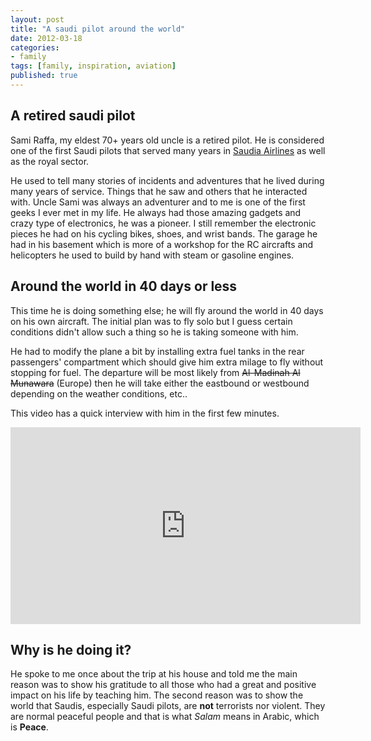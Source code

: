 ```yaml
---
layout: post
title: "A saudi pilot around the world"
date: 2012-03-18
categories:
- family
tags: [family, inspiration, aviation]
published: true
---
```


## A retired saudi pilot
Sami Raffa, my eldest 70+ years old uncle is a retired pilot. He is considered one of the first Saudi pilots that served many years in [Saudia Airlines](http://www.saudiairlines.com/) as well as the royal sector.


He used to tell many stories of incidents and adventures that he lived during many years of service. Things that he saw and others that he interacted with. Uncle Sami was always an adventurer and to me is one of the first geeks I ever met in my life. He always had those amazing gadgets and crazy type of electronics, he was a pioneer.
I still remember the electronic pieces he had on his cycling bikes, shoes, and wrist bands. The garage he had in his basement which is more of a workshop for the RC aircrafts and helicopters he used to build by hand with steam or gasoline engines.

## Around the world in 40 days or less

This time he is doing something else; he will fly around the world in 40 days on his own aircraft. The initial plan was to fly solo but I guess certain conditions didn't allow such a thing so he is taking someone with him.

He had to modify the plane a bit by installing extra fuel tanks in the rear passengers' compartment which should give him extra milage to fly without stopping for fuel. The departure will be most likely from ~~Al-Madinah Al Munawara~~ (Europe) then he will take either the eastbound or westbound depending on the weather conditions, etc..

This video has a quick interview with him in the first few minutes.

<iframe width="560" height="315" src="http://www.youtube.com/embed/9-_5ZhZA6EQ?rel=0" frameborder="0" allowfullscreen style="display:block;margin:0 auto;"></iframe>

## Why is he doing it?

He spoke to me once about the trip at his house and told me the main reason was to show his gratitude to all those who had a great and positive impact on his life by teaching him. The second reason was to show the world that Saudis, especially Saudi pilots, are **not** terrorists nor violent. They are normal peaceful people and that is what *Salam* means in Arabic, which is **Peace**.

